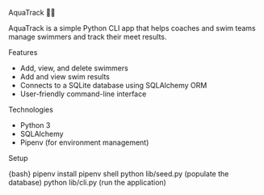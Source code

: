 AquaTrack 🏊‍♂️

AquaTrack is a simple Python CLI app that helps coaches and swim teams manage swimmers and track their meet results.

 Features

- Add, view, and delete swimmers
- Add and view swim results
- Connects to a SQLite database using SQLAlchemy ORM
- User-friendly command-line interface

 Technologies

- Python 3
- SQLAlchemy
- Pipenv (for environment management)

Setup

{bash}
pipenv install
pipenv shell
python lib/seed.py  (populate the database)
python lib/cli.py   (run the application)

